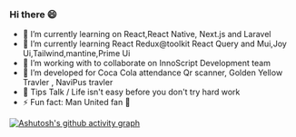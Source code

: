 ### Hi there 😄

- 🔭 I’m currently learning on React,React Native, Next.js and Laravel
- 🌱 I’m currently learning React Redux@toolkit React Query and Mui,Joy Ui,Tailwind,mantine,Prime Ui
- 👯 I’m working with to collaborate on InnoScript Development team
- 🤔 I’m developed for Coca Cola attendance Qr scanner, Golden Yellow Travler , NaviPus travler
- 💬 Tips Talk / Life isn't easy before you don't try hard work
- ⚡ Fun fact: Man United fan 🔴

[![Ashutosh's github activity graph](https://github-readme-activity-graph.vercel.app/graph?username=ShinKhantXoX&theme=github-compact)](https://github.com/ashutosh00710/github-readme-activity-graph)
